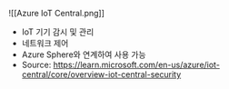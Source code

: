 
![[Azure IoT Central.png]]

- IoT 기기 감시 및 관리
- 네트워크 제어
- Azure Sphere와 연계하여 사용 가능
- Source: https://learn.microsoft.com/en-us/azure/iot-central/core/overview-iot-central-security 